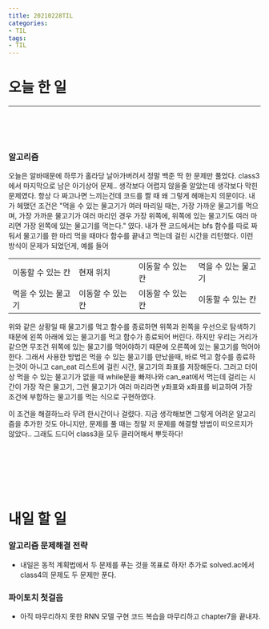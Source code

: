 ```yaml
---
title: 20210228TIL  
categories: 
- TIL  
tags:  
- TIL  
---  
```


# 오늘 한 일  
***  
<br/><br/><br/>  

### 알고리즘  
오늘은 알바때문에 하루가 홀라당 날아가버려서 정말 백준 딱 한 문제만 풀었다. class3에서 마지막으로 남은 아기상어 문제.. 생각보다 어렵지 않을줄 알았는데 생각보다 막힌 문제였다. 항상 다 짜고나면 느끼는건데 코드를 짤 때 왜 그렇게 헤매는지 의문이다. 내가 헤맸던 조건은 "먹을 수 있는 물고기가 여러 마리일 때는, 가장 가까운 물고기를 먹으며, 가장 가까운 물고기가 여러 마리인 경우 가장 위쪽에, 위쪽에 있는 물고기도 여러 마리면 가장 왼쪽에 있는 물고기를 먹는다." 였다. 내가 짠 코드에서는 bfs 함수를 따로 짜둬서 물고기를 한 마리 먹을 때마다 함수를 끝내고 먹는데 걸린 시간을 리턴했다. 이런 방식이 문제가 되었던게, 예를 들어  

|  |  |  |  |
| --- | --- | --- | --- |
| 이동할 수 있는 칸 | 현재 위치 | 이동할 수 있는 칸 | 먹을 수 있는 물고기 |
| 먹을 수 있는 물고기 | 이동할 수 있는 칸 | 이동할 수 있는 칸 | 이동할 수 있는 칸 |
   
위와 같은 상황일 때 물고기를 먹고 함수를 종료하면 위쪽과 왼쪽을 우선으로 탐색하기 때문에 왼쪽 아래에 있는 물고기를 먹고 함수가 종료되어 버린다. 하지만 우리는 거리가 같으면 무조건 위쪽에 있는 물고기를 먹어야하기 때문에 오른쪽에 있는 물고기를 먹어야한다. 그래서 사용한 방법은 먹을 수 있는 물고기를 만났을때, 바로 먹고 함수를 종료하는것이 아니고 can_eat 리스트에 걸린 시간, 물고기의 좌표를 저장해둔다. 그러고 더이상 먹을 수 있는 물고기가 없을 때 while문을 빠져나와 can_eat에서 먹는데 걸리는 시간이 가장 작은 물고기, 그런 물고기가 여러 마리라면 y좌표와 x좌표를 비교하여 가장 조건에 부합하는 물고기를 먹는 식으로 구현하였다.   

이 조건을 해결하느라 무려 한시간이나 걸렸다. 지금 생각해보면 그렇게 어려운 알고리즘을 추가한 것도 아니지만, 문제를 풀 때는 정말 저 문제를 해결할 방법이 떠오르지가 않았다.. 그래도 드디어 class3을 모두 클리어해서 뿌듯하다!  


<br/><br/><br/><br/><br/>   

# 내일 할 일  
### 알고리즘 문제해결 전략  
- 내일은 동적 계획법에서 두 문제를 푸는 것을 목표로 하자! 추가로 solved.ac에서 class4의 문제도 두 문제만 푼다.  

### 파이토치 첫걸음  
- 아직 마무리하지 못한 RNN 모델 구현 코드 복습을 마무리하고 chapter7을 끝내자. 
